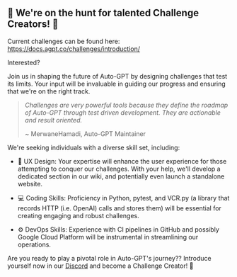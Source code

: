 ## 🏹 We're on the hunt for talented Challenge Creators! 🎯

Current challenges can be found here: https://docs.agpt.co/challenges/introduction/

Interested?

Join us in shaping the future of Auto-GPT by designing challenges that test its limits. Your input will be invaluable in
guiding our progress and ensuring that we're on the right track.

> *Challenges are very powerful tools because they define the roadmap of Auto-GPT through test driven development. They
are actionable and result oriented.*
>
> ~ MerwaneHamadi, Auto-GPT Maintainer

We're seeking individuals with a diverse skill set, including:

- 🎨 UX Design: Your expertise will enhance the user experience for those attempting to conquer our challenges. With your
  help, we'll develop a dedicated section in our wiki, and potentially even launch a standalone website.

- 💻 Coding Skills: Proficiency in Python, pytest, and VCR.py (a library that records HTTP (i.e. OpenAI) calls and stores
  them) will be essential for creating engaging and robust challenges.

- ⚙️ DevOps Skills: Experience with CI pipelines in GitHub and possibly Google Cloud Platform will be instrumental in
  streamlining our operations.

Are you ready to play a pivotal role in Auto-GPT's journey?? Introduce yourself now in
our [Discord](https://discord.com/channels/1092243196446249134/1092423060923101304) and become a Challenge Creator!
🚀